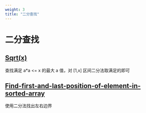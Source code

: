 ```yaml
---
weight: 3
title: "二分查找"
---
```


# 二分查找

## [Sqrt(x)](https://leetcode.com/problems/sqrtx/)

查找满足 a*a <= x 的最大 a 值，对 [1,x] 区间二分法取满足的即可

## [Find-first-and-last-position-of-element-in-sorted-array](https://leetcode-cn.com/problems/find-first-and-last-position-of-element-in-sorted-array/)

使用二分法找出左右边界

